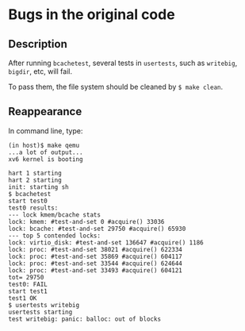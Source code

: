 # Bugs in the original code

## Description

After running `bcachetest`, several tests in `usertests`, such as `writebig`, `bigdir`, etc, will fail. 

To pass them, the file system should be cleaned by `$ make clean`.

## Reappearance

In command line, type:

```
(in host)$ make qemu
...a lot of output...
xv6 kernel is booting

hart 1 starting
hart 2 starting
init: starting sh
$ bcachetest
start test0
test0 results:
--- lock kmem/bcache stats
lock: kmem: #test-and-set 0 #acquire() 33036
lock: bcache: #test-and-set 29750 #acquire() 65930
--- top 5 contended locks:
lock: virtio_disk: #test-and-set 136647 #acquire() 1186
lock: proc: #test-and-set 38021 #acquire() 622334
lock: proc: #test-and-set 35869 #acquire() 604117
lock: proc: #test-and-set 33544 #acquire() 624644
lock: proc: #test-and-set 33493 #acquire() 604121
tot= 29750
test0: FAIL
start test1
test1 OK
$ usertests writebig
usertests starting
test writebig: panic: balloc: out of blocks

```

